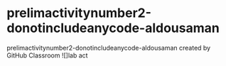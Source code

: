 # prelimactivitynumber2-donotincludeanycode-aldousaman
prelimactivitynumber2-donotincludeanycode-aldousaman created by GitHub Classroom
![]lab act
